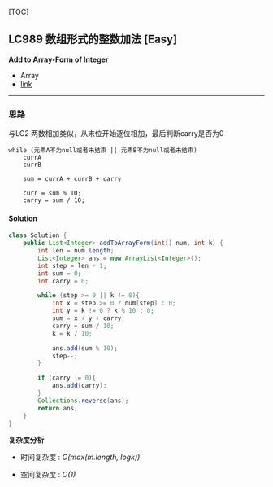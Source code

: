 [TOC]
## LC989 数组形式的整数加法 [Easy]
**Add to Array-Form of Integer**

- Array
- [link](https://leetcode.com/problems/add-to-array-form-of-integer/)
---
### 思路
与LC2 两数相加类似，从末位开始逐位相加，最后判断carry是否为0

```
while (元素A不为null或者未结束 || 元素B不为null或者未结束)
    currA
    currB

    sum = currA + currB + carry

    curr = sum % 10;
    carry = sum / 10;
```
#### Solution

```java
class Solution {
    public List<Integer> addToArrayForm(int[] num, int k) {
        int len = num.length;
        List<Integer> ans = new ArrayList<Integer>();
        int step = len - 1;
        int sum = 0;
        int carry = 0;

        while (step >= 0 || k != 0){
            int x = step >= 0 ? num[step] : 0;
            int y = k != 0 ? k % 10 : 0;
            sum = x + y + carry;
            carry = sum / 10;
            k = k / 10;

            ans.add(sum % 10);
            step--;
        }

        if (carry != 0){
            ans.add(carry);
        }
        Collections.reverse(ans);
        return ans;
    }
}

```

**复杂度分析**

* 时间复杂度 : *O(max(m.length, logk))*

* 空间复杂度 : *O(1)* 
